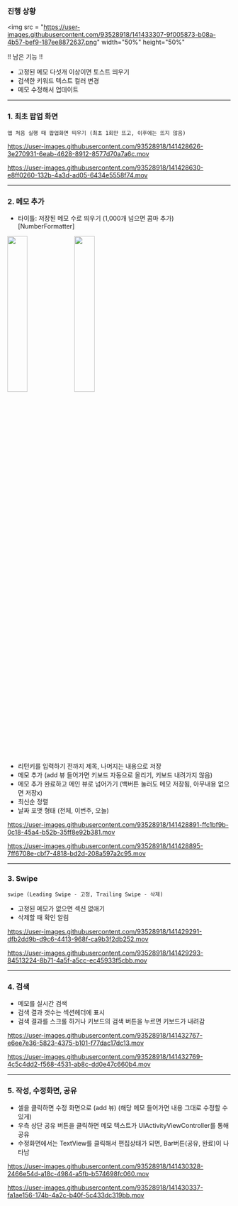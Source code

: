 
### 진행 상황


<img src = "https://user-images.githubusercontent.com/93528918/141433307-9f005873-b08a-4b57-bef9-187ee8872637.png" width="50%" height="50%"


‼️ 남은 기능 ‼️
- 고정된 메모 다섯개 이상이면 토스트 띄우기
- 검색한 키워드 텍스트 컬러 변경
- 메모 수정해서 업데이트
     

---
     
### 1. 최초 팝업 화면

`앱 처음 실행 때 팝업화면 띄우기 (최초 1회만 뜨고, 이후에는 뜨지 않음)`

https://user-images.githubusercontent.com/93528918/141428626-3e270931-6eab-4628-8912-8577d70a7a6c.mov

https://user-images.githubusercontent.com/93528918/141428630-e8ff0260-132b-4a3d-ad05-6434e5558f74.mov

  
---

### 2. 메모 추가

-  타이틀: 저장된 메모 수로 띄우기 (1,000개 넘으면 콤마 추가) [NumberFormatter]

<img src = "https://user-images.githubusercontent.com/93528918/141432455-31b240c7-6f0e-43e9-af86-0bee1f226b0a.png" width="30%" height="30%"><img src = "https://user-images.githubusercontent.com/93528918/141432465-93b4103d-85d9-4f57-9420-4757a57518c7.png" width="30%" height="30%">


- 리턴키를 입력하기 전까지 제목, 나머지는 내용으로 저장
- 메모 추가 (add 뷰 들어가면 키보드 자동으로 올리기, 키보드 내려가지 않음)
- 메모 추가 완료하고 메인 뷰로 넘어가기 (백버튼 눌러도 메모 저장됨, 아무내용 없으면 저장x)
- 최신순 정렬
- 날짜 포맷 형태 (전체, 이번주, 오늘)



https://user-images.githubusercontent.com/93528918/141428891-ffc1bf9b-0c18-45a4-b52b-35ff8e92b381.mov

https://user-images.githubusercontent.com/93528918/141428895-7ff6708e-cbf7-4818-bd2d-208a597a2c95.mov


---

### 3. Swipe

`swipe (Leading Swipe - 고정, Trailing Swipe - 삭제)`

- 고정된 메모가 없으면 섹션 없애기
- 삭제할 때 확인 알림

https://user-images.githubusercontent.com/93528918/141429291-dfb2dd9b-d9c6-4413-968f-ca9b3f2db252.mov

https://user-images.githubusercontent.com/93528918/141429293-84513224-8b71-4a5f-a5cc-ec45933f5cbb.mov


---

### 4. 검색

- 메모를 실시간 검색
- 검색 결과 갯수는 섹션헤더에 표시
- 검색 결과를 스크롤 하거나 키보드의 검색 버튼을 누르면 키보드가 내려감



https://user-images.githubusercontent.com/93528918/141432767-e6ee7e36-5823-4375-b101-f77dac17dc13.mov


https://user-images.githubusercontent.com/93528918/141432769-4c5c4dd2-f568-4531-ab8c-dd0e47c660b4.mov


---

### 5. 작성, 수정화면, 공유

- 셀을 클릭하면 수정 화면으로 (add 뷰) (해당 메모 들어가면 내용 그대로 수정할 수 있게)
- 우측 상단 공유 버튼을 클릭하면 메모 텍스트가 UIActivityViewController를 통해 공유
- 수정화면에서는 TextView를 클릭해서 편집상태가 되면, Bar버튼(공유, 완료)이 나타남


https://user-images.githubusercontent.com/93528918/141430328-2466e54d-a18c-4984-a5fb-b574698fc060.mov



https://user-images.githubusercontent.com/93528918/141430337-fa1ae156-174b-4a2c-b40f-5c433dc319bb.mov








